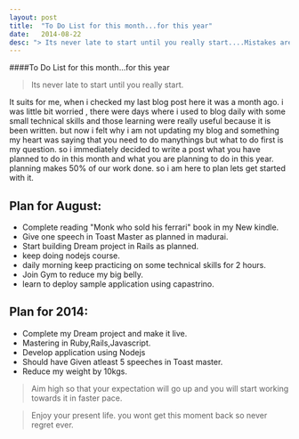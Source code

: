 ```yaml
---
layout: post
title:  "To Do List for this month...for this year"
date:   2014-08-22 
desc: "> Its never late to start until you really start....Mistakes are proof that you are trying...Anyone who never makes mistake is have never tried. so I love to learn by mistakes here are my plannings"
---
```

####To Do List for this month...for this year

> Its never late to start until you really start.

It suits for me, when i checked my last blog post here it was a month ago. i was little bit worried , there were days where i used to blog daily with some small technical skills and those learning were really useful because it is been written. but now i felt why i am not updating my blog and something my heart was saying that you need to do manythings but what to do first is my question. so i immediately decided to write a post what you have planned to do in this month and what you are planning to do in this year. planning makes 50% of our work done. so i am here to plan lets get started with it.


Plan for August:
-----------------

* Complete reading "Monk who sold his ferrari" book in my New kindle.
* Give one speech in Toast Master as planned in madurai.
* Start building Dream project in Rails as planned.
* keep doing nodejs course.
* daily morning keep practicing on some technical skills for 2 hours.
* Join Gym to reduce my big belly.
* learn to deploy sample application using capastrino.

Plan for 2014:
--------------
* Complete my Dream project and make it live.
* Mastering in Ruby,Rails,Javascript.
* Develop application using Nodejs
* Should have Given atleast 5 speeches in Toast master.
* Reduce my weight by 10kgs.


> Aim high so that your expectation will go up and you will start working towards it in faster pace.

> Enjoy your present life. you wont get this moment back so never regret ever.